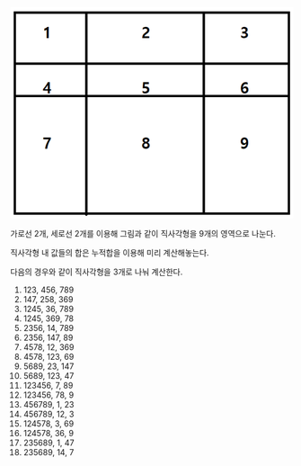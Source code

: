 ![alt text](image.png)

가로선 2개, 세로선 2개를 이용해 그림과 같이 직사각형을 9개의 영역으로 나눈다.

직사각형 내 값들의 합은 누적합을 이용해 미리 계산해놓는다.

다음의 경우와 같이 직사각형을 3개로 나눠 계산한다.

1. 123, 456, 789
1. 147, 258, 369
1. 1245, 36, 789
1. 1245, 369, 78
1. 2356, 14, 789
1. 2356, 147, 89
1. 4578, 12, 369
1. 4578, 123, 69
1. 5689, 23, 147
1. 5689, 123, 47
1. 123456, 7, 89
1. 123456, 78, 9
1. 456789, 1, 23
1. 456789, 12, 3
1. 124578, 3, 69
1. 124578, 36, 9
1. 235689, 1, 47
1. 235689, 14, 7
